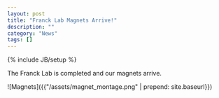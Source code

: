 ```yaml
---
layout: post
title: "Franck Lab Magnets Arrive!"
description: ""
category: "News"
tags: []
---
```

{% include JB/setup %}

The Franck Lab is completed and our magnets arrive.

![Magnets]({{"/assets/magnet_montage.png" | prepend: site.baseurl}})


